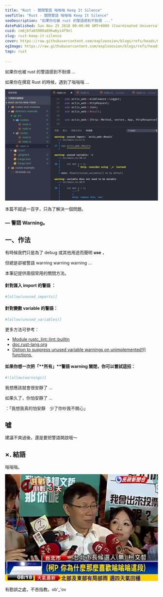 ```yaml
---
title: "Rust - 關閉警語 嗡嗡嗡 Keep It Silence"
seoTitle: "Rust - 關閉警語 嗡嗡嗡 Keep It Silence"
seoDescription: "如果你也被 rust 的警語感到不耐煩 ..."
datePublished: Sun Nov 25 2018 00:00:00 GMT+0000 (Coordinated Universal Time)
cuid: cm6jbfa03000a09kw6yi4f9nl
slug: rust-keep-it-silence
cover: https://raw.githubusercontent.com/explooosion/blogs/refs/heads/main/docs/images/2018-11-25_Rust%20-%20%E9%97%9C%E9%96%89%E8%AD%A6%E8%AA%9E%20%E5%97%A1%E5%97%A1%E5%97%A1%20Keep%20It%20Silence/banner/1543131514_31819.png
ogImage: https://raw.githubusercontent.com/explooosion/blogs/refs/heads/main/docs/images/2018-11-25_Rust%20-%20%E9%97%9C%E9%96%89%E8%AD%A6%E8%AA%9E%20%E5%97%A1%E5%97%A1%E5%97%A1%20Keep%20It%20Silence/banner/1543131514_31819.png
tags: rust

---
```


如果你也被 rust 的警語感到不耐煩 ...

如果你在撰寫 Rust 的時候，遇到了嗡嗡嗡 ...

[![1543131514_31819.png](https://raw.githubusercontent.com/explooosion/blogs/refs/heads/main/docs/images/2018-11-25_Rust%20-%20%E9%97%9C%E9%96%89%E8%AD%A6%E8%AA%9E%20%E5%97%A1%E5%97%A1%E5%97%A1%20Keep%20It%20Silence/1543131514_31819.png)](https://dotblogsfile.blob.core.windows.net/user/incredible/a22b1a90-dfde-4438-9ee2-23d5abd7596f/1543131514_31819.png)

本篇不超過一百字，只為了解決一個問題。

### — 警語 Warning。

一、作法
----

有時候我們只是為了 debug 或其他用途而聲明 **use** ，

但總是卻被警語 warning warning warning ...

本筆記提供兩個常用的關閉方法。

#### 針對匯入 import 的警語 ：

```bash
#[allow(unused_imports)]
```

#### 針對變數 variable 的警語：

```bash
#[allow(unused_variables)]
```

更多方法可參考：

*   [Module rustc\_lint::lint::builtin](https://doc.rust-lang.org/1.1.0/rustc_lint/lint/builtin/index.html)
*   [doc.rust-lang.org](https://doc.rust-lang.org)
*   [Option to suppress unused variable warnings on unimplemented!() functions.](https://github.com/rust-lang/rfcs/issues/1710)

#### 如果你想一次把「**所有」**警語 warning 關閉，你可以嘗試這招：

```bash
#![allow(warnings)]
```

我想應該就會很安靜了 ...

如果久了，你怕安靜了 ...

：「我想我真的怕安靜　少了你吵我不開心」

**噓**
-----

建議不爽過後，還是要把警語開啟哦～

×. 結語
-----

嗡嗡嗡。

[![1543133147_43545.jpg](https://raw.githubusercontent.com/explooosion/blogs/refs/heads/main/docs/images/2018-11-25_Rust%20-%20%E9%97%9C%E9%96%89%E8%AD%A6%E8%AA%9E%20%E5%97%A1%E5%97%A1%E5%97%A1%20Keep%20It%20Silence/1543133147_43545.jpg)](https://dotblogsfile.blob.core.windows.net/user/incredible/cc6102ac-4231-43e1-857e-94d5ab0fa44e/1543133147_43545.jpg)

有勘誤之處，不吝指教。ob'\_'ov